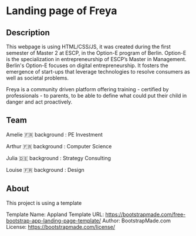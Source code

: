 # Landing page of Freya

## Description

This webpage is using HTML/CSS/JS, it was created during the first semester of Master 2 at ESCP, in the Option-E program of Berlin. Option-E is the specialization in entrepreneurship of ESCP’s Master in Management.
Berlin's Option-E focuses on digital entrepreneurship. It fosters the emergence of start-ups that leverage technologies to resolve consumers as well as societal problems.

Freya is a community driven platform offering training - certified by professionals - to parents, to be able to define what could put their child in danger and act proactively.

## Team

Amelie :fr: background : PE Investment

Arthur :fr: background : Computer Science

Julia :de: background : Strategy Consulting

Louise :fr: background : Design

## About

This project is using a template

Template Name: Appland
Template URL: https://bootstrapmade.com/free-bootstrap-app-landing-page-template/
Author: BootstrapMade.com
License: https://bootstrapmade.com/license/
